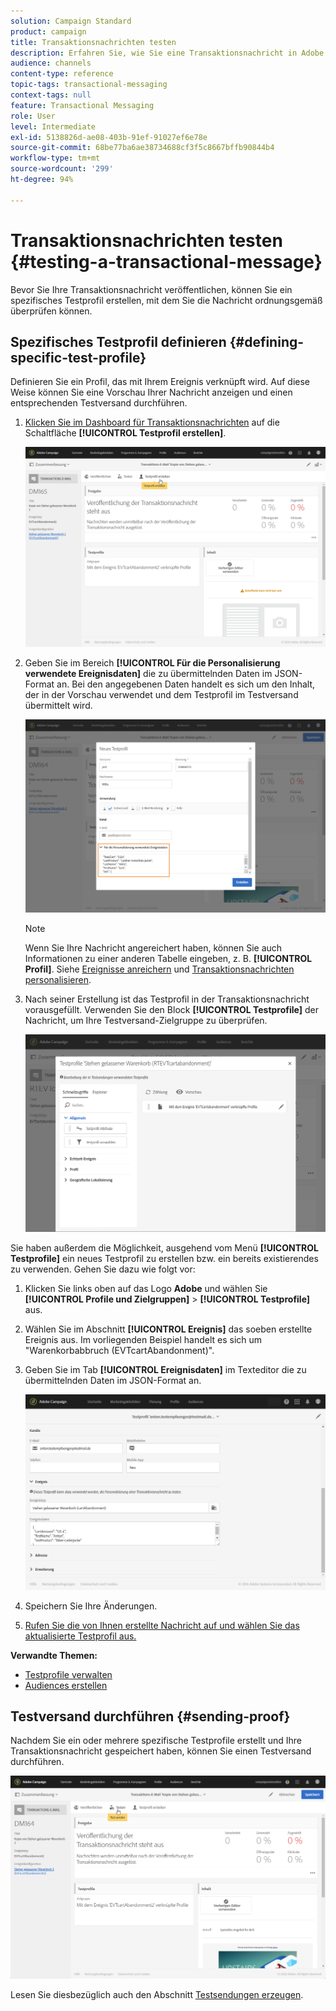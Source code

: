 ```yaml
---
solution: Campaign Standard
product: campaign
title: Transaktionsnachrichten testen
description: Erfahren Sie, wie Sie eine Transaktionsnachricht in Adobe Campaign testen.
audience: channels
content-type: reference
topic-tags: transactional-messaging
context-tags: null
feature: Transactional Messaging
role: User
level: Intermediate
exl-id: 5138826d-ae08-403b-91ef-91027ef6e78e
source-git-commit: 68be77ba6ae38734688cf3f5c8667bffb90844b4
workflow-type: tm+mt
source-wordcount: '299'
ht-degree: 94%

---
```


# Transaktionsnachrichten testen {#testing-a-transactional-message}

Bevor Sie Ihre Transaktionsnachricht veröffentlichen, können Sie ein spezifisches Testprofil erstellen, mit dem Sie die Nachricht ordnungsgemäß überprüfen können.

## Spezifisches Testprofil definieren {#defining-specific-test-profile}

Definieren Sie ein Profil, das mit Ihrem Ereignis verknüpft wird. Auf diese Weise können Sie eine Vorschau Ihrer Nachricht anzeigen und einen entsprechenden Testversand durchführen.

1. [Klicken Sie im Dashboard für Transaktionsnachrichten](../../channels/using/editing-transactional-message.md#accessing-transactional-messages) auf die Schaltfläche **[!UICONTROL Testprofil erstellen]**.

   ![](assets/message-center_test-profile.png)

1. Geben Sie im Bereich **[!UICONTROL Für die Personalisierung verwendete Ereignisdaten]** die zu übermittelnden Daten im JSON-Format an. Bei den angegebenen Daten handelt es sich um den Inhalt, der in der Vorschau verwendet und dem Testprofil im Testversand übermittelt wird.

   ![](assets/message-center_event-data.png)

   >[!NOTE]
   >
   >Wenn Sie Ihre Nachricht angereichert haben, können Sie auch Informationen zu einer anderen Tabelle eingeben, z. B. **[!UICONTROL Profil]**. Siehe [Ereignisse anreichern](../../channels/using/configuring-transactional-event.md#enriching-the-transactional-message-content) und [Transaktionsnachrichten personalisieren](../../channels/using/editing-transactional-message.md#personalizing-a-transactional-message).

1. Nach seiner Erstellung ist das Testprofil in der Transaktionsnachricht vorausgefüllt. Verwenden Sie den Block **[!UICONTROL Testprofile]** der Nachricht, um Ihre Testversand-Zielgruppe zu überprüfen.

   ![](assets/message-center_5.png)

Sie haben außerdem die Möglichkeit, ausgehend vom Menü **[!UICONTROL Testprofile]** ein neues Testprofil zu erstellen bzw. ein bereits existierendes zu verwenden. Gehen Sie dazu wie folgt vor:

1. Klicken Sie links oben auf das Logo **Adobe** und wählen Sie **[!UICONTROL Profile und Zielgruppen]** > **[!UICONTROL Testprofile]** aus.
1. Wählen Sie im Abschnitt **[!UICONTROL Ereignis]** das soeben erstellte Ereignis aus. Im vorliegenden Beispiel handelt es sich um &quot;Warenkorbabbruch (EVTcartAbandonment)&quot;.
1. Geben Sie im Tab **[!UICONTROL Ereignisdaten]** im Texteditor die zu übermittelnden Daten im JSON-Format an.

   ![](assets/message-center_3.png)

1. Speichern Sie Ihre Änderungen.
1. [Rufen Sie die von Ihnen erstellte Nachricht auf und wählen Sie das aktualisierte Testprofil aus.](../../channels/using/editing-transactional-message.md#accessing-transactional-messages)

**Verwandte Themen:**

* [Testprofile verwalten](../../audiences/using/managing-test-profiles.md)
* [Audiences erstellen](../../audiences/using/creating-audiences.md)

## Testversand durchführen {#sending-proof}

Nachdem Sie ein oder mehrere spezifische Testprofile erstellt und Ihre Transaktionsnachricht gespeichert haben, können Sie einen Testversand durchführen.

![](assets/message-center_10.png)

Lesen Sie diesbezüglich auch den Abschnitt [Testsendungen erzeugen](../../sending/using/sending-proofs.md).
